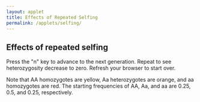 ```yaml
---
layout: applet
title: Effects of Repeated Selfing
permalink: /applets/selfing/
---
```


## Effects of repeated selfing

Press the "n" key to advance to the next generation. Repeat to see heterozygosity decrease to zero. Refresh your browser to start over.

Note that AA homozygotes are yellow, Aa heterozygotes are orange, and aa homozygotes are red. 
The starting frequencies of AA, Aa, and aa are 0.25, 0.5, and 0.25, respectively. 

<div id="arbitrary"></div>
<script type="text/javascript">
    // The MIT License (MIT)
    // 
    // Copyright (c) 2019 Paul O. Lewis
    // 
    // Permission is hereby granted, free of charge, to any person obtaining a copy
    // of this software and associated documentation files (the “Software”), to deal
    // in the Software without restriction, including without limitation the rights
    // to use, copy, modify, merge, publish, distribute, sublicense, and/or sell
    // copies of the Software, and to permit persons to whom the Software is
    // furnished to do so, subject to the following conditions:
    // 
    // The above copyright notice and this permission notice shall be included in all
    // copies or substantial portions of the Software.
    // 
    // THE SOFTWARE IS PROVIDED “AS IS”, WITHOUT WARRANTY OF ANY KIND, EXPRESS OR
    // IMPLIED, INCLUDING BUT NOT LIMITED TO THE WARRANTIES OF MERCHANTABILITY,
    // FITNESS FOR A PARTICULAR PURPOSE AND NONINFRINGEMENT. IN NO EVENT SHALL THE
    // AUTHORS OR COPYRIGHT HOLDERS BE LIABLE FOR ANY CLAIM, DAMAGES OR OTHER
    // LIABILITY, WHETHER IN AN ACTION OF CONTRACT, TORT OR OTHERWISE, ARISING FROM,
    // OUT OF OR IN CONNECTION WITH THE SOFTWARE OR THE USE OR OTHER DEALINGS IN THE
    // SOFTWARE.
    // 
    // written by Paul O. Lewis 10-Apr-2019
    
    // width and height of svg
    var plot_w = 600;
    var plot_h = 600;
    var status_h = 50;
    
    // There indivrows x indivcols diploid individuals
    var indivrows = 12;
    var indivcols = 12;
    
    // Dimensions of cells in which individuals are shown
    var wcell = plot_w/indivcols;
    var hcell = plot_h/indivrows;
    var cell_avg_diam = (wcell + hcell)/2;
    
    // Radius of circle representing a single individual
    var rindiv = 0.3*cell_avg_diam;

    // Determines amount of Gaussian jigger to impart to each individual's position
    //var jigger_stdev = 0.3*cell_avg_diam;
    
    // Genotype colors
    var genotype_color = ["yellow", "orange", "red"];
    
    // Initialize heterozygosity and frequency of A allele
    var freqAA = 0.25;
    var freqAa = 0.50;
    var freqaa = 0.25;
    
    // Returns index into data vector of individual on row indivrow, column indivcol
    function getDataIndex(indivrow, indivcol) {
        return indivrow*indivcols + indivcol;
    }
    
    // Randomly draw a genotype given frequencies of AA, Aa, and aa.
    function drawOneGenotype(pp, pq2, qq, self_fertilize) {
        let u = Math.random();
        if (u < pp)
            return 0;
        else if (u < pp + pq2) {
            if (self_fertilize) {
                let uu = Math.random();
                if (uu < 0.25)
                    return 0;
                else if (uu < 0.75)
                    return 1;
                else
                    return 2;
                }
            else
                return 1;
            }
        else
            return 2;
    }
    
    // Draw n genotypes
    function drawNGenotypes(n, self_fertilize, initialize) {
        let v = [];
        let nTotal = 0;
        let nAA = 0;
        let nAa = 0;
        let naa = 0;
        if (initialize) {
            nTotal = indivrows*indivcols;
            nAA = Math.floor(0.25*nTotal);
            nAa = Math.floor(0.5*nTotal);
            naa = Math.floor(0.25*nTotal);
            if (nAA + nAa + naa != nTotal) {
                console.log("ERROR: number of individuals in each population should be a multiple of 4");
            }
            for (let i = 0; i < nAA; i++) {
                v.push(0);
            }
            for (let i = 0; i < nAa; i++) {
                v.push(1);
            }
            for (let i = 0; i < naa; i++) {
                v.push(2);
            }
        }
        else {
            for (k = 0; k < n; k++) {
                let g = drawOneGenotype(freqAA, freqAa, freqaa, self_fertilize);
                v.push(g);
                if (g == 0)
                    nAA++;
                else if (g == 1)
                    nAa++;
                else 
                    naa++;
            }
            nTotal = nAA + nAa + naa;
        }
        freqAA = nAA/nTotal;
        freqAa = nAa/nTotal;
        freqaa = naa/nTotal;
        return v;
    }   
    
    function getCellX(indivcol) {
        return wcell*(indivcol + 0.5);
    }       
    
    function getCellY(indivrow) {
        return status_h + hcell*(indivrow + 0.5);
    }       
    
    // Data for individuals is stored as list of objects containing information about each individual
    var indiv_data = [];
    let n = indivrows*indivcols;
    let v = drawNGenotypes(n, false, true);
    for (let i = 0; i < indivrows; i++) {
        for (let j = 0; j < indivcols; j++) {
            let x = getCellX(j);
            let y = getCellY(i);
            indiv_data.push({"i":i, "j":j, "x":x, "y":y, "genotype":v[i*indivcols + j]});
        }
    }
    
    function getStatusText() {
        return "AA = " + freqAA.toFixed(3) + ", Aa = " + freqAa.toFixed(3) + ", aa = " + freqaa.toFixed(3);
    }
    
    function nextGeneration() {
        let n = indivrows*indivcols;
        let v = drawNGenotypes(n, true, false);
        for (let i = 0; i < indivrows; i++) {
            for (let j = 0; j < indivcols; j++) {
                let x = getCellX(j);
                let y = getCellY(i);
                let indiv = getDataIndex(i, j);
                indiv_data[indiv].genotype = v[i*indivcols + j];
            }
        }
        d3.selectAll("circle.indiv")
            .attr("cx", function(d) {return d.x;})
            .attr("cy", function(d) {return d.y;})
            .attr("fill", function(d) {return genotype_color[d.genotype];});
        d3.select("text#status")
            .text(getStatusText());
        CenterTextInRect(status_text, 0, 0, plot_w, status_h);                 
    }
    
    // Data for lines surrounding population
    var line_data = [];
    
    // top
    let x1 = 0;
    let x2 = plot_w;
    let y1 = status_h;
    let y2 = status_h;
    line_data.push({"x1":x1, "x2":x2, "y1":y1, "y2":y2});

    // bottom
    x1 = 0;
    x2 = plot_w;
    y1 = status_h + plot_h;
    y2 = status_h + plot_h;
    line_data.push({"x1":x1, "x2":x2, "y1":y1, "y2":y2});

    // left
    x1 = 0;
    x2 = 0;
    y1 = status_h;
    y2 = status_h + plot_h;
    line_data.push({"x1":x1, "x2":x2, "y1":y1, "y2":y2});
    
    // right
    x1 = plot_w;
    x2 = plot_w;
    y1 = status_h;
    y2 = status_h + plot_h;
    line_data.push({"x1":x1, "x2":x2, "y1":y1, "y2":y2});
    
    function CenterTextInRect(text_element, x, y, w, h) {
        // center text_element horizontally
        text_element.attr("text-anchor", "middle");
        text_element.attr("x", x + w/2);

        // center text_element vertically
        text_element.attr("y", 0);
        var bb = text_element.node().getBBox();
        var descent = bb.height + bb.y;
        text_element.attr("y", y + h/2 + bb.height/2 - descent);
        }

    // Listen and react to keystrokes
    function keyDown() {
        console.log("key was pressed: " + d3.event.keyCode);
        if (d3.event.keyCode == 78) {
            // 78 is the "n" key
            nextGeneration();
        }
    }
    d3.select("body")
        .on("keydown", keyDown);

    // Select DIV element already created (see above) to hold SVG
    var plot_div = d3.select("div#arbitrary");

    // Create SVG element
    var plot_svg = plot_div.append("svg")
        .attr("width", plot_w)
        .attr("height", plot_h + status_h);

    // Create rect outlining entire area of SVG
    plot_svg.append("rect")
        .attr("x", 0)
        .attr("y", status_h)
        .attr("width", plot_w)
        .attr("height", plot_h + status_h)
        .attr("fill", "lavender");
        
    // Create circles representing individuals
    plot_svg.selectAll("circle.indiv")
        .data(indiv_data)
        .enter()
        .append("circle")
        .attr("class", "indiv")
        .attr("cx", function(d) {return d.x;})
        .attr("cy", function(d) {return d.y;})
        .attr("r", rindiv)
        .attr("fill", function(d) {return genotype_color[d.genotype];})
        .attr("stroke", "black");

    // Create blue line from center of plot area to right edge
    plot_svg.selectAll("line.popbounds")
        .data(line_data)
        .enter()
        .append("line")
        .attr("class", "popbounds")
        .attr("x1", function(d) {return d.x1;})
        .attr("y1", function(d) {return d.y1;})
        .attr("x2", function(d) {return d.x2;})
        .attr("y2", function(d) {return d.y2;})
        .attr("stroke", "black");
        
    var status_text = plot_svg.append("text")
        .attr("id", "status")
        .attr("x", plot_w/2)
        .attr("y", status_h/2)
        .attr("font-family", "Verdana")
        .attr("font-size", "12pt")
        .text(getStatusText());
    CenterTextInRect(status_text, 0, 0, plot_w, status_h);                 
</script>
